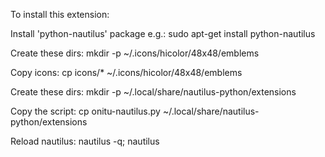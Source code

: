 To install this extension:


Install 'python-nautilus' package
e.g.: sudo apt-get install python-nautilus

Create these dirs:
mkdir -p ~/.icons/hicolor/48x48/emblems

Copy icons:
cp icons/* ~/.icons/hicolor/48x48/emblems

Create these dirs:
mkdir -p ~/.local/share/nautilus-python/extensions

Copy the script:
cp onitu-nautilus.py ~/.local/share/nautilus-python/extensions

Reload nautilus: nautilus -q; nautilus


